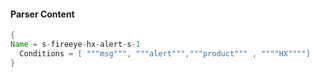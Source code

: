 #### Parser Content
```Java
{
Name = s-fireeye-hx-alert-s-1
  Conditions = [ """msg""", """alert""","""product""" , """"HX""""]
}
```